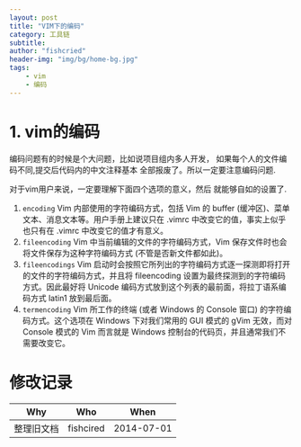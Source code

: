 ```yaml
---
layout: post
title: "VIM下的编码"
category: 工具链
subtitle:
author: "fishcried"
header-img: "img/bg/home-bg.jpg"
tags:
    - vim
    - 编码
---
```


# 1. vim的编码

编码问题有的时候是个大问题，比如说项目组内多人开发， 如果每个人的文件编码不同,提交后代码内的中文注释基本 全部报废了。所以一定要注意编码问题.

对于vim用户来说，一定要理解下面四个选项的意义，然后 就能够自如的设置了.

1. `encoding`
	Vim 内部使用的字符编码方式，包括 Vim 的 buffer (缓冲区)、菜单文本、消息文本等。用户手册上建议只在 .vimrc 中改变它的值，事实上似乎也只有在 .vimrc 中改变它的值才有意义。
1. `fileencoding`
	Vim 中当前编辑的文件的字符编码方式，Vim 保存文件时也会将文件保存为这种字符编码方式 (不管是否新文件都如此)。
1. `fileencodings`
	Vim 启动时会按照它所列出的字符编码方式逐一探测即将打开的文件的字符编码方式，并且将 fileencoding 设置为最终探测到的字符编码方式。因此最好将 Unicode 编码方式放到这个列表的最前面，将拉丁语系编码方式 latin1 放到最后面。
1. `termencoding`
Vim 所工作的终端 (或者 Windows 的 Console 窗口) 的字符编码方式。这个选项在 Windows 下对我们常用的 GUI 模式的 gVim 无效，而对 Console 模式的 Vim 而言就是 Windows 控制台的代码页，并且通常我们不需要改变它。 

# 修改记录

|Why | Who | When |
|----|-----|------|
|整理旧文档|fishcired|2014-07-01|
